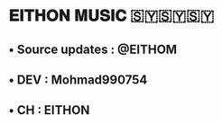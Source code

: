 # 𝐄𝐈𝐓𝐇𝐎𝐍 𝐌𝐔𝐒𝐈𝐂 🇸🇾🇸🇾🇸🇾
 
## • Source updates : @EITHOM


## • DEV : Mohmad990754 

## • CH : EITHON 
